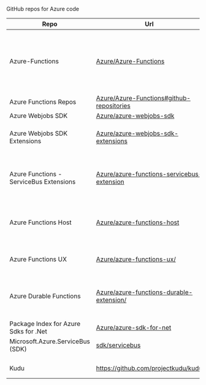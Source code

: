 GitHub repos for Azure code

|Repo| Url |Notes| Nuget|
|---|---|---|---|
| Azure-Functions  	| [Azure/Azure-Functions](https://github.com/Azure/Azure-Functions)| repository acts as a directory for the various resources for Azure Functions. Also contains documentation  	|
| Azure Functions Repos | [Azure/Azure-Functions#github-repositories](https://github.com/Azure/Azure-Functions#github-repositories) | | |
|  Azure Webjobs SDK 	|   [Azure/azure-webjobs-sdk](https://github.com/Azure/azure-webjobs-sdk)	| 	| [Nuget](https://www.nuget.org/packages/Microsoft.Azure.WebJobs/) 	|
|  Azure Webjobs SDK Extensions 	| [Azure/azure-webjobs-sdk-extensions](https://github.com/Azure/azure-webjobs-sdk-extensions)	| binding extensions for the Azure WebJobs SDK  	| [Nuget](http://www.nuget.org/packages/Microsoft.Azure.WebJobs.Extensions)|
|  Azure Functions - ServiceBus Extensions 	| [Azure/azure-functions-servicebus-extension](https://github.com/Azure/azure-functions-servicebus-extension)  	| functionality for receiving Service Bus messges in Azure Functions  	| [Nuget](https://www.nuget.org/packages/Microsoft.Azure.WebJobs.Extensions.ServiceBus/)|
| Azure Functions Host  	|  [Azure/azure-functions-host](https://github.com/Azure/azure-functions-host) 	|  The host/runtime that powers Azure Functions 	|
| Azure Functions UX   | [Azure/azure-functions-ux/](https://github.com/azure/azure-functions-ux/) | Code that runs the functions website on Azure    |    |
| Azure Durable Functions | [Azure/azure-functions-durable-extension/](https://github.com/Azure/azure-functions-durable-extension/)|Durable Task Framework extension for Azure Functions |   	| |
|   	|   	|   	|   	|
|Package Index for Azure Sdks for .Net|[Azure/azure-sdk-for-net](https://github.com/Azure/azure-sdk-for-net/blob/master/packages.md)|||
|Microsoft.Azure.ServiceBus (SDK) | [sdk/servicebus](https://github.com/Azure/azure-sdk-for-net/tree/master/sdk/servicebus)  	|   	|   	|
|   	|   	|   	|   	|
|   	|   	|   	|   	|
|   	|   	|   	|   	|
|   	|   	|   	|   	|
|Kudu|https://github.com/projectkudu/kudu|||
|   	|   	|   	|   	|
|   	|   	|   	|   	|



